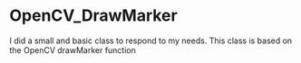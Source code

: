 # OpenCV_DrawMarker
I did a small and basic class to respond to my needs. This class is based on the OpenCV drawMarker function 
